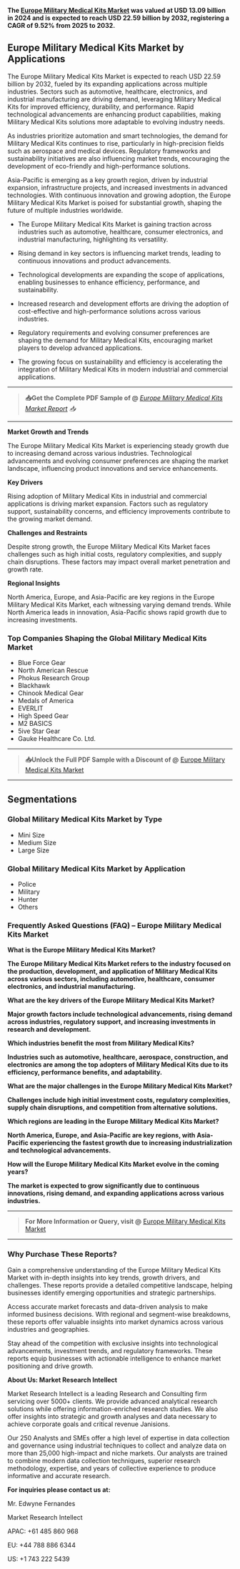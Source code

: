 <p><strong>The <a href="https://www.marketresearchintellect.com/download-sample/?rid=1063565&amp;utm_source=Pulse-April-Europe&amp;utm_medium=852">Europe Military Medical Kits Market</a> was valued at USD 13.09 billion in 2024 and is expected to reach USD 22.59 billion by 2032, registering a CAGR of 9.52% from 2025 to 2032.</strong></p><h2>Europe Military Medical Kits Market by Applications&nbsp;</h2><p><p>The Europe Military Medical Kits Market is expected to reach USD 22.59 billion by 2032, fueled by its expanding applications across multiple industries. Sectors such as automotive, healthcare, electronics, and industrial manufacturing are driving demand, leveraging Military Medical Kits for improved efficiency, durability, and performance. Rapid technological advancements are enhancing product capabilities, making Military Medical Kits solutions more adaptable to evolving industry needs.</p><p>As industries prioritize automation and smart technologies, the demand for Military Medical Kits continues to rise, particularly in high-precision fields such as aerospace and medical devices. Regulatory frameworks and sustainability initiatives are also influencing market trends, encouraging the development of eco-friendly and high-performance solutions.</p><p>Asia-Pacific is emerging as a key growth region, driven by industrial expansion, infrastructure projects, and increased investments in advanced technologies. With continuous innovation and growing adoption, the Europe Military Medical Kits Market is poised for substantial growth, shaping the future of multiple industries worldwide.</p></p><ul><li><p>The Europe Military Medical Kits Market is gaining traction across industries such as automotive, healthcare, consumer electronics, and industrial manufacturing, highlighting its versatility.</p></li><li><p>Rising demand in key sectors is influencing market trends, leading to continuous innovations and product advancements.</p></li><li><p>Technological developments are expanding the scope of applications, enabling businesses to enhance efficiency, performance, and sustainability.</p></li><li><p>Increased research and development efforts are driving the adoption of cost-effective and high-performance solutions across various industries.</p></li><li><p>Regulatory requirements and evolving consumer preferences are shaping the demand for Military Medical Kits, encouraging market players to develop advanced applications.</p></li><li><p>The growing focus on sustainability and efficiency is accelerating the integration of Military Medical Kits in modern industrial and commercial applications.</p></li></ul><hr /><blockquote><p><strong><span class="font-[700]">📥Get the Complete PDF Sample of @ </span></strong><em><span class="font-[700]"><a href="https://www.marketresearchintellect.com/download-sample/?rid=1063565&amp;utm_source=Pulse-April-Europe&amp;utm_medium=852" target="_blank" data-tracking-control-name="article-ssr-frontend-pulse_little-text-block" data-tracking-will-navigate="" data-test-link="">Europe Military Medical Kits Market Report</a>&nbsp;📥</span></em></p></blockquote><hr /><p class="" data-start="77" data-end="360"><strong data-start="77" data-end="105">Market Growth and Trends</strong></p><p class="" data-start="77" data-end="360">The Europe Military Medical Kits Market is experiencing steady growth due to increasing demand across various industries. Technological advancements and evolving consumer preferences are shaping the market landscape, influencing product innovations and service enhancements.</p><p class="" data-start="362" data-end="606"><strong data-start="362" data-end="377">Key Drivers</strong></p><p class="" data-start="362" data-end="606">Rising adoption of Military Medical Kits in industrial and commercial applications is driving market expansion. Factors such as regulatory support, sustainability concerns, and efficiency improvements contribute to the growing market demand.</p><p class="" data-start="608" data-end="849"><strong data-start="608" data-end="637">Challenges and Restraints</strong></p><p class="" data-start="608" data-end="849">Despite strong growth, the Europe Military Medical Kits Market faces challenges such as high initial costs, regulatory complexities, and supply chain disruptions. These factors may impact overall market penetration and growth rate.</p><p class="" data-start="851" data-end="1095"><strong data-start="851" data-end="872">Regional Insights</strong></p><p class="" data-start="851" data-end="1095">North America, Europe, and Asia-Pacific are key regions in the Europe Military Medical Kits Market, each witnessing varying demand trends. While North America leads in innovation, Asia-Pacific shows rapid growth due to increasing investments.</p><p><h3>Top Companies Shaping the Global Military Medical Kits Market </h3><ul><li>Blue Force Gear</li><li>North American Rescue</li><li>Phokus Research Group</li><li>Blackhawk</li><li>Chinook Medical Gear</li><li>Medals of America</li><li>EVERLIT</li><li>High Speed Gear</li><li>M2 BASICS</li><li>5ive Star Gear</li><li>Gauke Healthcare Co. Ltd.</li></ul></p><hr /><blockquote><p><strong>📥Unlock the Full PDF Sample with a Discount of @</strong> <a href="https://www.marketresearchintellect.com/ask-for-discount/?rid=1063565&amp;utm_source=Pulse-April-Europe&amp;utm_medium=852">Europe Military Medical Kits Market</a></p></blockquote><hr /><p><h2>Segmentations</h2><h3>Global Military Medical Kits Market by Type</h3><ul><li>Mini Size</li><li>Medium Size</li><li>Large Size</li></ul><h3>Global Military Medical Kits Market by Application</h3><ul><li>Police</li><li>Military</li><li>Hunter</li><li>Others</li></ul></p><h3><strong>Frequently Asked Questions (FAQ) &ndash; Europe Military Medical Kits Market</strong></h3><p><strong>What is the Europe Military Medical Kits Market?</strong></p><p><strong>The Europe Military Medical Kits Market refers to the industry focused on the production, development, and application of Military Medical Kits across various sectors, including automotive, healthcare, consumer electronics, and industrial manufacturing.</strong></p><p><strong>What are the key drivers of the Europe Military Medical Kits Market?</strong></p><p><strong>Major growth factors include technological advancements, rising demand across industries, regulatory support, and increasing investments in research and development.</strong></p><p><strong>Which industries benefit the most from Military Medical Kits?</strong></p><p><strong>Industries such as automotive, healthcare, aerospace, construction, and electronics are among the top adopters of Military Medical Kits due to its efficiency, performance benefits, and adaptability.</strong></p><p><strong>What are the major challenges in the Europe Military Medical Kits Market?</strong></p><p><strong>Challenges include high initial investment costs, regulatory complexities, supply chain disruptions, and competition from alternative solutions.</strong></p><p><strong>Which regions are leading in the Europe Military Medical Kits Market?</strong></p><p><strong>North America, Europe, and Asia-Pacific are key regions, with Asia-Pacific experiencing the fastest growth due to increasing industrialization and technological advancements.</strong></p><p><strong>How will the Europe Military Medical Kits Market evolve in the coming years?</strong></p><p><strong>The market is expected to grow significantly due to continuous innovations, rising demand, and expanding applications across various industries.</strong></p><hr /><blockquote><p><span class="font-[700]"><strong>For More Information or Query, visit&nbsp;@</strong>&nbsp;</span><span class="font-[700]"><a href="https://www.marketresearchintellect.com/product/military-medical-kits-market/?utm_source=Linkedin&utm_medium=852" target="_blank" data-tracking-control-name="article-ssr-frontend-pulse_little-text-block" data-tracking-will-navigate="" data-test-link="">Europe Military Medical Kits Market</a></span></p></blockquote><hr /><h3><strong data-start="0" data-end="31">Why Purchase These Reports?</strong></h3><p class="" data-start="35" data-end="297">Gain a comprehensive understanding of the Europe Military Medical Kits Market with in-depth insights into key trends, growth drivers, and challenges. These reports provide a detailed competitive landscape, helping businesses identify emerging opportunities and strategic partnerships.</p><p class="" data-start="299" data-end="540">Access accurate market forecasts and data-driven analysis to make informed business decisions. With regional and segment-wise breakdowns, these reports offer valuable insights into market dynamics across various industries and geographies.</p><p class="" data-start="542" data-end="784">Stay ahead of the competition with exclusive insights into technological advancements, investment trends, and regulatory frameworks. These reports equip businesses with actionable intelligence to enhance market positioning and drive growth.</p><p><strong><span class="font-[700]">About Us: Market Research Intellect</span></strong></p><p><span class="">Market Research Intellect is a leading Research and Consulting firm servicing over 5000+ clients. We provide advanced analytical research solutions while offering information-enriched research studies.&nbsp;</span>We also offer insights into strategic and growth analyses and data necessary to achieve corporate goals and critical revenue Janisions.</p><p><span class="">Our 250 Analysts and SMEs offer a high level of expertise in data collection and governance using industrial techniques to collect and analyze data on more than 25,000 high-impact and niche markets. Our analysts are trained to combine modern data collection techniques, superior research methodology, expertise, and years of collective experience to produce informative and accurate research.</span></p><p><strong>For inquiries please contact us at:</strong></p><p>Mr. Edwyne Fernandes</p><p>Market Research Intellect</p><p>APAC: +61 485 860 968</p><p>EU: +44 788 886 6344</p><p>US: +1 743 222 5439</p>